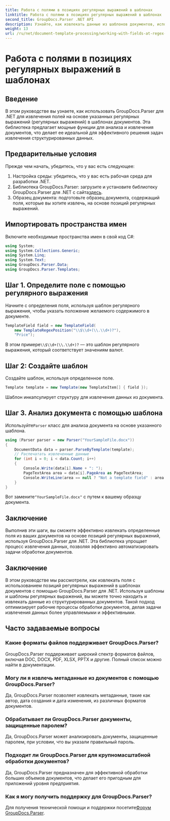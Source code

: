 ```yaml
---
title: Работа с полями в позициях регулярных выражений в шаблонах
linktitle: Работа с полями в позициях регулярных выражений в шаблонах
second_title: GroupDocs.Parser .NET API
description: Узнайте, как извлекать данные из шаблонов документов, используя позиции регулярных выражений, с помощью GroupDocs.Parser для .NET. Эффективно автоматизируйте задачи по извлечению данных.
weight: 13
url: /ru/net/document-template-processing/working-with-fields-at-regex-positions-in-templates/
---
```


# Работа с полями в позициях регулярных выражений в шаблонах

## Введение
В этом руководстве вы узнаете, как использовать GroupDocs.Parser для .NET для извлечения полей на основе указанных регулярных выражений (регулярных выражений) в шаблонах документов. Эта библиотека предлагает мощные функции для анализа и извлечения документов, что делает ее идеальной для эффективного решения задач извлечения структурированных данных.
## Предварительные условия
Прежде чем начать, убедитесь, что у вас есть следующее:
1. Настройка среды: убедитесь, что у вас есть рабочая среда для разработки .NET.
2.  Библиотека GroupDocs.Parser: загрузите и установите библиотеку GroupDocs.Parser для .NET с сайта[здесь](https://releases.groupdocs.com/parser/net/).
3. Образец документа: подготовьте образец документа, содержащий поля, которые вы хотите извлечь, на основе позиций регулярных выражений.

## Импортировать пространства имен
Включите необходимые пространства имен в свой код C#:
```csharp
using System;
using System.Collections.Generic;
using System.Linq;
using System.Text;
using GroupDocs.Parser.Data;
using GroupDocs.Parser.Templates;
```
## Шаг 1. Определите поле с помощью регулярного выражения
Начните с определения поля, используя шаблон регулярного выражения, чтобы указать положение желаемого содержимого в документе.
```csharp
TemplateField field = new TemplateField(
    new TemplateRegexPosition("\\$\\d+(\\.\\d+)?"),
    "Price");
```
 В этом примере`\\$\\d+(\\.\\d+)?` — это шаблон регулярного выражения, который соответствует значениям валют.
## Шаг 2: Создайте шаблон
Создайте шаблон, используя определенное поле.
```csharp
Template template = new Template(new TemplateItem[] { field });
```
Шаблон инкапсулирует структуру для извлечения данных из документа.
## Шаг 3. Анализ документа с помощью шаблона
 Используйте`Parser` класс для анализа документа на основе указанного шаблона.
```csharp
using (Parser parser = new Parser("YourSampleFile.docx"))
{
    DocumentData data = parser.ParseByTemplate(template);
    // Распечатать извлеченные данные
    for (int i = 0; i < data.Count; i++)
    {
        Console.Write(data[i].Name + ": ");
        PageTextArea area = data[i].PageArea as PageTextArea;
        Console.WriteLine(area == null ? "Not a template field" : area.Text);
    }
}
```
 Вот замените`"YourSampleFile.docx"` с путем к вашему образцу документа.

## Заключение
Выполнив эти шаги, вы сможете эффективно извлекать определенные поля из ваших документов на основе позиций регулярных выражений, используя GroupDocs.Parser для .NET. Эта библиотека упрощает процесс извлечения данных, позволяя эффективно автоматизировать задачи обработки документов.

## Заключение
В этом руководстве мы рассмотрели, как извлекать поля с использованием позиций регулярных выражений в шаблонах документов с помощью GroupDocs.Parser для .NET. Используя шаблоны и шаблоны регулярных выражений, вы можете точно находить и извлекать данные из структурированных документов. Такой подход оптимизирует рабочие процессы обработки документов, делая задачи извлечения данных более управляемыми и эффективными.

## Часто задаваемые вопросы
### Какие форматы файлов поддерживает GroupDocs.Parser?
GroupDocs.Parser поддерживает широкий спектр форматов файлов, включая DOC, DOCX, PDF, XLSX, PPTX и другие. Полный список можно найти в документации.
### Могу ли я извлечь метаданные из документов с помощью GroupDocs.Parser?
Да, GroupDocs.Parser позволяет извлекать метаданные, такие как автор, дата создания и дата изменения, из различных форматов документов.
### Обрабатывает ли GroupDocs.Parser документы, защищенные паролем?
Да, GroupDocs.Parser может анализировать документы, защищенные паролем, при условии, что вы указали правильный пароль.
### Подходит ли GroupDocs.Parser для крупномасштабной обработки документов?
Да, GroupDocs.Parser предназначен для эффективной обработки больших объемов документов, что делает его пригодным для приложений уровня предприятия.
### Как я могу получить поддержку для GroupDocs.Parser?
 Для получения технической помощи и поддержки посетите[Форум GroupDocs.Parser](https://forum.groupdocs.com/c/parser/17).